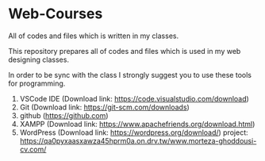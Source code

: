 # Web-Courses
All of codes and files which is written in my classes.

This repository prepares all of codes and files which is used in my web designing classes.

In order to be sync with the class I strongly suggest you to use these tools for programming.
1. VSCode IDE (Download link: https://code.visualstudio.com/download)
2. Git (Download link: https://git-scm.com/downloads)
3. github (https://github.com)
4. XAMPP (Download link: https://www.apachefriends.org/download.html)
5. WordPress (Download link: https://wordpress.org/download/)
project: https://qa0pyxaasxawza45hprm0a.on.drv.tw/www.morteza-ghoddousi-cv.com/
